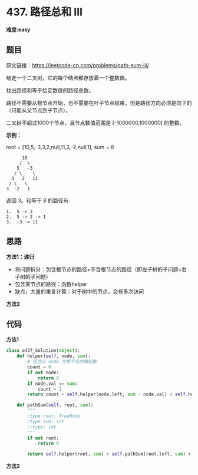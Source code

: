 # 437. 路径总和 III
**难度:easy**
## 题目
原文链接：https://leetcode-cn.com/problems/path-sum-iii/

给定一个二叉树，它的每个结点都存放着一个整数值。

找出路径和等于给定数值的路径总数。

路径不需要从根节点开始，也不需要在叶子节点结束，但是路径方向必须是向下的（只能从父节点到子节点）。

二叉树不超过1000个节点，且节点数值范围是 [-1000000,1000000] 的整数。

**示例：**

root = [10,5,-3,3,2,null,11,3,-2,null,1], sum = 8
```
      10
     /  \
    5   -3
   / \    \
  3   2   11
 / \   \
3  -2   1
```
返回 3。和等于 8 的路径有:
```
1.  5 -> 3
2.  5 -> 2 -> 1
3.  -3 -> 11
```
## 思路
**方法1：递归**
* 将问题拆分：包含根节点的路径+不含根节点的路径（即左子树的子问题+右子树的子问题）
* 包含某节点的路径：函数helper
* 缺点，大量的重复计算：对于树中的节点，会有多次访问

**方法2**

## 代码
**方法1**
```python
class a437_Solution(object):
    def helper(self, node, sum):
        # 包含以 node 为根节点的路径数
        count = 0
        if not node:
            return 0
        if node.val == sum:
            count = 1
        return count + self.helper(node.left, sum - node.val) + self.helper(node.right, sum - node.val)

    def pathSum(self, root, sum):
        """
        :type root: TreeNode
        :type sum: int
        :rtype: int
        """
        if not root:
            return 0

        return self.helper(root, sum) + self.pathSum(root.left, sum) + self.pathSum(root.right, sum)
```
**方法2**
```python

```

